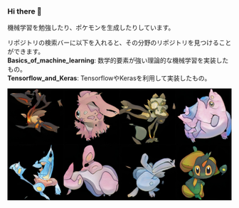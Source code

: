 ### Hi there 👋
機械学習を勉強したり、ポケモンを生成したりしています。  

リポジトリの検索バーに以下を入れると、その分野のリポジトリを見つけることができます。  
__Basics_of_machine_learning__: 数学的要素が強い理論的な機械学習を実装したもの。  
__Tensorflow_and_Keras__: TensorflowやKerasを利用して実装したもの。

![](best_image.jpg)
<!--
**n-yuzuto/n-yuzuto** is a ✨ _special_ ✨ repository because its `README.md` (this file) appears on your GitHub profile.

Here are some ideas to get you started:

- 🔭 I’m currently working on ...
- 🌱 I’m currently learning ...
- 👯 I’m looking to collaborate on ...
- 🤔 I’m looking for help with ...
- 💬 Ask me about ...
- 📫 How to reach me: ...
- 😄 Pronouns: ...
- ⚡ Fun fact: ...
-->
